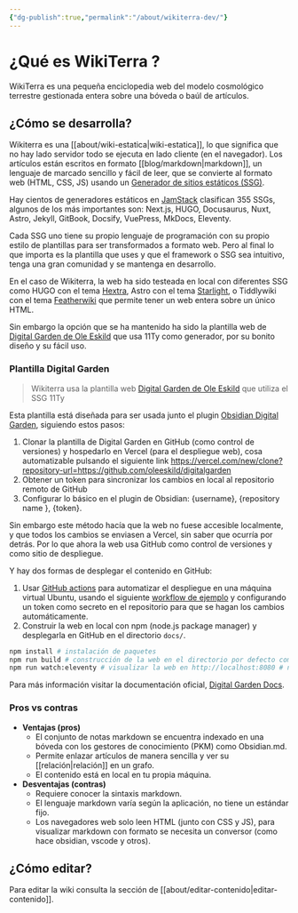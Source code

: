 ```yaml
---
{"dg-publish":true,"permalink":"/about/wikiterra-dev/"}
---
```



# ¿Qué es WikiTerra ?

WikiTerra es una pequeña enciclopedia web del modelo cosmológico terrestre gestionada entera sobre una bóveda o baúl de artículos.

## ¿Cómo se desarrolla?

Wikiterra es una [[about/wiki-estatica\|wiki-estatica]], lo que significa que no hay lado servidor todo se ejecuta en lado cliente (en el navegador). Los artículos están escritos en formato [[blog/markdown\|markdown]], un lenguaje de marcado sencillo y fácil de leer, que se convierte al formato web (HTML, CSS, JS) usando un [Generador de sitios estáticos (SSG)](https://en.wikipedia.org/wiki/Static_site_generator).

Hay cientos de generadores estáticos en [JamStack](https://jamstack.org/generators/) clasifican 355 SSGs, algunos de los más importantes son: Next.js, HUGO, Docusaurus, Nuxt, Astro, Jekyll, GitBook, Docsify, VuePress, MkDocs, Eleventy. 

Cada SSG uno tiene su propio lenguaje de programación con su propio estilo de plantillas para ser transformados a formato web. Pero al final lo que importa es la plantilla que uses y que el framework o SSG sea intuitivo, tenga una gran comunidad y se mantenga en desarrollo.

En el caso de Wikiterra, la web ha sido testeada en local con diferentes SSG como HUGO con el tema [Hextra](https://imfing.github.io/hextra/), Astro con el tema [Starlight](https://starlight.astro.build/), o Tiddlywiki con el tema [Featherwiki](https://feather.wiki/) que permite tener un web entera sobre un único HTML.

Sin embargo la opción que se ha mantenido ha sido la plantilla web de [Digital Garden de Ole Eskild](https://github.com/oleeskild/digitalgarden) que usa 11Ty como generador, por su bonito diseño y su fácil uso.

### Plantilla Digital Garden

> Wikiterra usa la plantilla web [Digital Garden de Ole Eskild](https://github.com/oleeskild/digitalgarden) que utiliza el SSG 11Ty

Esta plantilla está diseñada para ser usada junto el plugin [Obsidian Digital Garden](https://github.com/oleeskild/obsidian-digital-garden),  siguiendo estos pasos:
1. Clonar la plantilla de Digital Garden en GitHub (como control de versiones) y hospedarlo en Vercel (para el despliegue web), cosa automatizable pulsando el siguiente link https://vercel.com/new/clone?repository-url=https://github.com/oleeskild/digitalgarden
2. Obtener un token para sincronizar los cambios en local al repositorio remoto de GitHub
3. Configurar lo básico en el plugin de Obsidian: {username}, {repository name }, {token}.

Sin embargo este método hacía que la web no fuese accesible localmente, y que todos los cambios se enviasen a Vercel, sin saber que ocurría por detrás. Por lo que ahora la web usa GitHub como control de versiones y como sitio de despliegue.

Y hay dos formas de desplegar el contenido en GitHub:
1. Usar [GitHub actions](https://docs.github.com/en/actions) para automatizar el despliegue en una máquina virtual Ubuntu, usando el siguiente [workflow de ejemplo](https://github.com/oleeskild/obsidian-digital-garden/discussions/389#discussioncomment-7437123) y configurando un token como secreto en el repositorio para que se hagan los cambios automáticamente.
2. Construir la web en local con npm (node.js package manager) y desplegarla en GitHub en el directorio `docs/`.

```bash
npm install # instalación de paquetes
npm run build # construcción de la web en el directorio por defecto como "dist/"
npm run watch:eleventy # visualizar la web en http://localhost:8080 # npm run start or npx @11ty/eleventy --serve
```

Para más información visitar la documentación oficial, [Digital Garden Docs](https://dg-docs.ole.dev/).

### Pros vs contras

- **Ventajas (pros)**
	- El conjunto de notas markdown se encuentra indexado en una bóveda con los gestores de conocimiento (PKM) como Obsidian.md.
	- Permite enlazar artículos de manera sencilla y ver su [[relación\|relación]] en un grafo.
	- El contenido está en local en tu propia máquina.
- **Desventajas (contras)**
	- Requiere conocer la sintaxis markdown.
	- El lenguaje markdown varía según la aplicación, no tiene un estándar fijo.
	- Los navegadores web solo leen HTML (junto con CSS y JS), para visualizar markdown con formato se necesita un conversor (como hace obsidian, vscode y otros).

## ¿Cómo editar?

Para editar la wiki consulta la sección de [[about/editar-contenido\|editar-contenido]].
